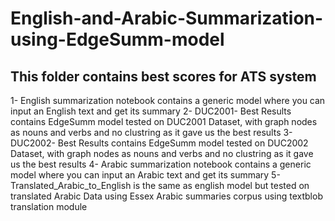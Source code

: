 # English-and-Arabic-Summarization-using-EdgeSumm-model

## This folder contains best scores for ATS system
1- English summarization notebook contains a generic model where you can input an English text and get its summary
2- DUC2001- Best Results contains EdgeSumm model tested on DUC2001 Dataset, with graph nodes as nouns and verbs and no clustring as it gave us the best results
3- DUC2002- Best Results contains EdgeSumm model tested on DUC2002 Dataset, with graph nodes as nouns and verbs and no clustring as it gave us the best results
4- Arabic summarization notebook contains a generic model where you can input an Arabic text and get its summary
5- Translated_Arabic_to_English is the same as english model but tested on translated Arabic Data using Essex Arabic summaries corpus using textblob translation module
